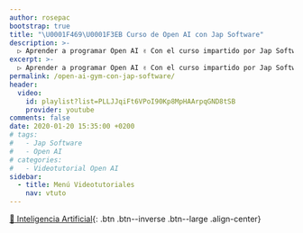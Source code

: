 ```yaml
---
author: rosepac
bootstrap: true
title: "\U0001F469‍\U0001F3EB Curso de Open AI con Jap Software"
description: >-
  ▷ Aprender a programar Open AI ✌️ Con el curso impartido por Jap Software
excerpt: >-
  ▷ Aprender a programar Open AI ✌️ Con el curso impartido por Jap Software
permalink: /open-ai-gym-con-jap-software/
header:
  video:
    id: playlist?list=PLLJJqiFt6VPoI90Kp8MpHAArpqGND8tSB
    provider: youtube
comments: false
date: 2020-01-20 15:35:00 +0200
# tags:
#   - Jap Software
#   - Open AI
# categories:
#   - Videotutorial Open AI
sidebar:
  - title: Menú Videotutoriales
    nav: vtuto
---
```


[🤖 Inteligencia Artificial](/cursos-tecnologia/#inteligencia-artificial){: .btn .btn--inverse .btn--large .align-center}
